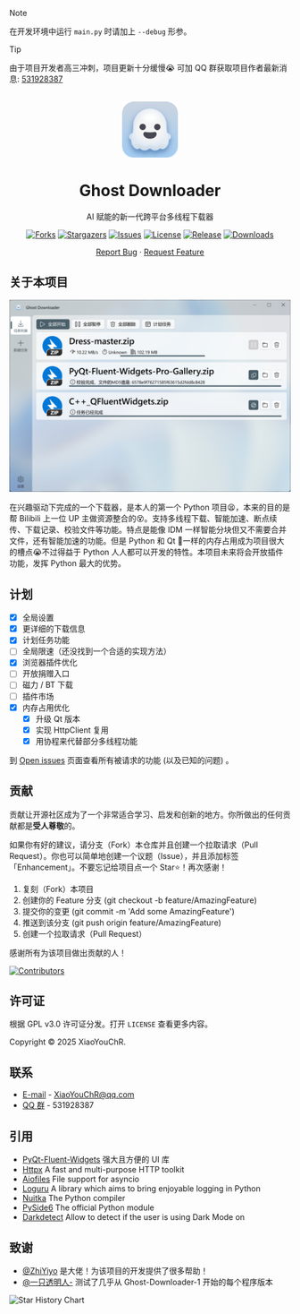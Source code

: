 > [!NOTE]
> 在开发环境中运行 `main.py` 时请加上 `--debug` 形参。

> [!TIP]
> 由于项目开发者高三冲刺，项目更新十分缓慢😭 可加 QQ 群获取项目作者最新消息: <a href="https://qm.qq.com/q/PlUBdzqZCm">531928387</a>

<!-- PROJECT LOGO -->
<br />
<div align="center">
  <a href="https://github.com/XiaoYouChR/Ghost-Downloader-3">
    <img src="images/logo.png" alt="Logo" width="100" height="100">
  </a>

<h1 align="center">Ghost Downloader</h1>

<p>
    AI 赋能的新一代跨平台多线程下载器
</p>

[![Forks][forks-shield]][forks-url]
[![Stargazers][stars-shield]][stars-url]
[![Issues][issues-shield]][issues-url]
[![License][license-shield]][license-url]
[![Release][release-shield]][release-url]
[![Downloads][downloads-shield]][release-url]


<p>
  <a href="https://github.com/XiaoYouChR/Ghost-Downloader-3/issues/new?labels=bug&template=bug-report---.md">Report Bug</a>
·    
  <a href="https://github.com/XiaoYouChR/Ghost-Downloader-3/issues/new?labels=enhancement&template=feature-request---.md">Request Feature</a>
</p>
</div>



<!-- ABOUT THE PROJECT -->
## 关于本项目

[![Demo Screenshot][product-screenshot]](https://space.bilibili.com/437313511)

在兴趣驱动下完成的一个下载器，是本人的第一个 Python 项目😫，本来的目的是帮 Bilibili 上一位 UP 主做资源整合的😵。支持多线程下载、智能加速、断点续传、下载记录、校验文件等功能。特点是能像 IDM 一样智能分块但又不需要合并文件，还有智能加速的功能。但是 Python 和 Qt 💩一样的内存占用成为项目很大的槽点😭不过得益于 Python 人人都可以开发的特性。本项目未来将会开放插件功能，发挥 Python 最大的优势。


<!-- ROADMAP -->
## 计划

- [x] 全局设置
- [x] 更详细的下载信息
- [x] 计划任务功能
- [ ] 全局限速（还没找到一个合适的实现方法）
- [x] 浏览器插件优化
- [ ] 开放捐赠入口
- [ ] 磁力 / BT 下载
- [ ] 插件市场
- [x] 内存占用优化
    - [x] 升级 Qt 版本
    - [x] 实现 HttpClient 复用
    - [x] 用协程来代替部分多线程功能

到 [Open issues](https://github.com/XiaoYouChR/Ghost-Downloader-3/issues) 页面查看所有被请求的功能 (以及已知的问题) 。


<!-- CONTRIBUTING -->
## 贡献

贡献让开源社区成为了一个非常适合学习、启发和创新的地方。你所做出的任何贡献都是**受人尊敬**的。

如果你有好的建议，请分支（Fork）本仓库并且创建一个拉取请求（Pull Request）。你也可以简单地创建一个议题（Issue），并且添加标签「Enhancement」。不要忘记给项目点一个 Star⭐！再次感谢！

1. 复刻（Fork）本项目
2. 创建你的 Feature 分支 (git checkout -b feature/AmazingFeature)
3. 提交你的变更 (git commit -m 'Add some AmazingFeature')
4. 推送到该分支 (git push origin feature/AmazingFeature)
5. 创建一个拉取请求（Pull Request）

感谢所有为该项目做出贡献的人！

[![Contributors](http://contrib.nn.ci/api?repo=XiaoYouChR/Ghost-Downloader-3)](https://github.com/XiaoYouChR/Ghost-Downloader-3/graphs/contributors)

<!-- LICENSE -->
## 许可证

根据 GPL v3.0 许可证分发。打开 `LICENSE` 查看更多内容。

Copyright © 2025 XiaoYouChR.

<!-- CONTACT -->
## 联系

* [E-mail](mailto:XiaoYouChR@qq.com) - XiaoYouChR@qq.com
* [QQ 群](https://qm.qq.com/q/PlUBdzqZCm) - 531928387

<!-- ACKNOWLEDGMENTS -->
## 引用

* [PyQt-Fluent-Widgets](https://github.com/zhiyiYo/PyQt-Fluent-Widgets) 强大且方便的 UI 库
* [Httpx](https://github.com/projectdiscovery/httpx) A fast and multi-purpose HTTP toolkit
* [Aiofiles](https://github.com/Tinche/aiofiles) File support for asyncio
* [Loguru](https://github.com/Delgan/loguru)  A library which aims to bring enjoyable logging in Python
* [Nuitka](https://github.com/Nuitka/Nuitka) The Python compiler
* [PySide6](https://github.com/PySide/pyside-setup) The official Python module
* [Darkdetect](https://github.com/albertosottile/darkdetect) Allow to detect if the user is using Dark Mode on


## 致谢

* [@ZhiYiyo](https://github.com/zhiyiYo/) 是大佬！为该项目的开发提供了很多帮助！
* [@一只透明人-](https://space.bilibili.com/554365148/) 测试了几乎从 Ghost-Downloader-1 开始的每个程序版本

<picture>
  <source
    media="(prefers-color-scheme: dark)"
    srcset="
      https://api.star-history.com/svg?repos=XiaoYouChR/Ghost-Downloader-3&type=Date&theme=dark
    "
  />
  <source
    media="(prefers-color-scheme: light)"
    srcset="
      https://api.star-history.com/svg?repos=XiaoYouChR/Ghost-Downloader-3&type=Date&theme=dark
    "
  />
  <img
    alt="Star History Chart"
    src="https://api.star-history.com/svg?repos=XiaoYouChR/Ghost-Downloader-3&type=Date&theme=dark"
  />
</picture>


<!-- MARKDOWN LINKS & IMAGES -->
<!-- https://www.markdownguide.org/basic-syntax/#reference-style-links -->
[forks-shield]: https://img.shields.io/github/forks/XiaoYouChR/Ghost-Downloader-3.svg?style=for-the-badge
[forks-url]: https://github.com/XiaoYouChR/Ghost-Downloader-3/network/members
[stars-shield]: https://img.shields.io/github/stars/XiaoYouChR/Ghost-Downloader-3.svg?style=for-the-badge
[stars-url]: https://github.com/XiaoYouChR/Ghost-Downloader-3/stargazers
[issues-shield]: https://img.shields.io/github/issues/XiaoYouChR/Ghost-Downloader-3.svg?style=for-the-badge
[issues-url]: https://github.com/XiaoYouChR/Ghost-Downloader-3/issues
[license-shield]: https://img.shields.io/github/license/XiaoYouChR/Ghost-Downloader-3.svg?style=for-the-badge
[license-url]: https://github.com/XiaoYouChR/Ghost-Downloader-3/blob/master/LICENSE
[product-screenshot]: images/screenshot.png
[release-shield]: https://img.shields.io/github/v/release/XiaoYouChR/Ghost-Downloader-3?style=for-the-badge
[release-url]: https://github.com/XiaoYouChR/Ghost-Downloader-3/releases/latest
[downloads-shield]: https://img.shields.io/github/downloads/XiaoYouChR/Ghost-Downloader-3/total?style=for-the-badge